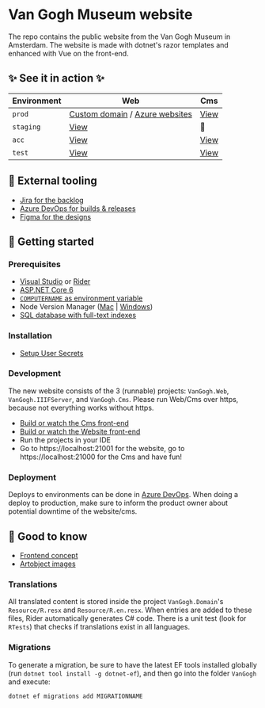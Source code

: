 # Van Gogh Museum website

The repo contains the public website from the Van Gogh Museum in Amsterdam.
The website is made with dotnet's razor templates and enhanced with Vue on the front-end.

## ✨ See it in action ✨

| Environment  | Web | Cms |
| ------------ | ----| --- | 
| `prod`   | [Custom domain](https://www.vangoghmuseum.nl/) / [Azure websites](https://www.vangoghmuseum.nl/) | [View]() |
| `staging`| [View](https://www.vangoghmuseum.nl/) | 🚧 |
| `acc`    | [View](https://www.vangoghmuseum.nl/) | [View]() |
| `test`   | [View](https://www.vangoghmuseum.nl/) | [View]() |

## 🧰 External tooling

- [Jira for the backlog](https://www.atlassian.com/software/jira)
- [Azure DevOps for builds & releases](https://azure.microsoft.com)
- [Figma for the designs](https://figma.com)

## 🚀 Getting started

### Prerequisites
- [Visual Studio](https://visualstudio.microsoft.com/) or [Rider](https://www.jetbrains.com/rider/)
- [ASP.NET Core 6](https://dotnet.microsoft.com/en-us/download)
- [`COMPUTERNAME` as environment variable](../documentation/GUIDE-FOR-SOMETHING.md)
- Node Version Manager ([Mac](https://github.com/nvm-sh/nvm) | [Windows](https://github.com/coreybutler/nvm-windows))
- [SQL database with full-text indexes](../documentation/GUIDE-FOR-SOMETHING.md)

### Installation

- [Setup User Secrets](../documentation/GUIDE-FOR-SOMETHING.md)

### Development

The new website consists of the 3 (runnable) projects: `VanGogh.Web`, `VanGogh.IIIFServer`, and `VanGogh.Cms`. Please run Web/Cms over https, because not everything works without https.

- [Build or watch the Cms front-end](../documentation/GUIDE-FOR-SOMETHING.md)
- [Build or watch the Website front-end](../documentation/GUIDE-FOR-SOMETHING.md)
- Run the projects in your IDE
- Go to https://localhost:21001 for the website, go to https://localhost:21000 for the Cms and have fun!
### Deployment

Deploys to environments can be done in [Azure DevOps](https://azure.microsoft.com).
When doing a deploy to production, make sure to inform the product owner about potential downtime of the website/cms.

## 🤚 Good to know

- [Frontend concept](../documentation/GUIDE-FOR-SOMETHING.md)
- [Artobject images](../documentation/GUIDE-FOR-SOMETHING.md)

### Translations

All translated content is stored inside the project `VanGogh.Domain`'s `Resource/R.resx`
and `Resource/R.en.resx`. When entries are added to these files, Rider automatically generates
C# code. There is a unit test (look for `RTests`) that checks if translations exist in all languages.

### Migrations

To generate a migration, be sure to have the latest EF tools installed globally
(run `dotnet tool install -g dotnet-ef`), and then go into the folder
`VanGogh` and execute:

```
dotnet ef migrations add MIGRATIONNAME
```